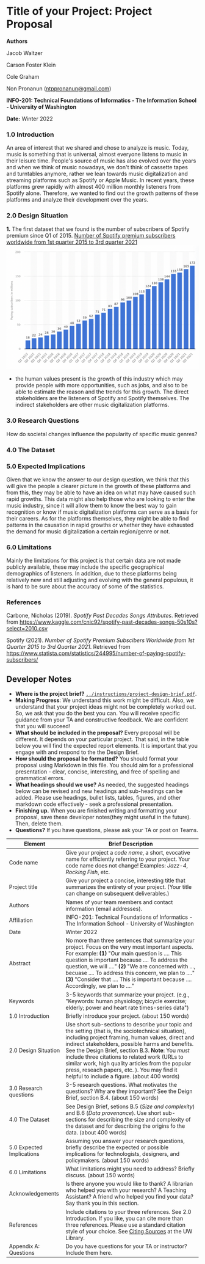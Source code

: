 # Title of your Project: Project Proposal

**Authors**

Jacob Waltzer

Carson Foster Klein

Cole Graham

Non Pronanun (ntppronanun@gmail.com)

**INFO-201: Technical Foundations of Informatics - The Information School - University of Washington**

**Date:** Winter 2022

### 1.0 Introduction
An area of interest that we shared and chose to analyze is music. Today, music is something that is universal, almost everyone listens to music in their leisure time. People's source of music has also evolved over the years and when we think of music nowadays, we don't think of cassette tapes and turntables anymore, rather we lean towards music digitalization and streaming platforms such as Spotify or Apple Music. In recent years, these platforms grew rapidly with almost 400 million monthly listeners from Spotify alone. Therefore, we wanted to find out the growth patterns of these platforms and analyze their development over the years.

### 2.0 Design Situation

**1.** The first dataset that we found is the number of subscribers of Spotify premium since Q1 of 2015. [Number of Spotify premium subscribers worldwide from 1st quarter 2015 to 3rd quarter 2021](https://www.statista.com/statistics/244995/number-of-paying-spotify-subscribers/)
![Spotify Premium subscribers over the years](https://github.com/info-201a-wi22/final-project-starter-ag4/blob/main/figures/SpotifyUsers.png "Spotify Premium Users")
  * the human values present is the growth of this industry which may provide people with more opportunities, such as jobs, and also to be able to estimate the reason and the trends for this growth. The direct stakeholders are the listeners of Spotify and Spotify themselves. The indirect stakeholders are other music digitalization platforms.

### 3.0 Research Questions

How do societal changes influence the popularity of specific music genres?

### 4.0 The Dataset

### 5.0 Expected Implications
Given that we know the answer to our design question, we think that this will give the people a clearer picture in the growth of these platforms and from this, they may be able to have an idea on what may have caused such rapid growths. This data might also help those who are looking to enter the music industry, since it will allow them to know the best way to gain recognition or know if music digitalization platforms can serve as a basis for their careers. As for the platforms themselves, they might be able to find patterns in the causation in rapid growths or whether they have exhausted the demand for music digitalization a certain region/genre or not.

### 6.0 Limitations
Mainly the limitations for this project is that certain data are not made publicly available, these may include the specific geographical demographics of listeners. In addition, due to these platforms being relatively new and still adjusting and evolving with the general populous, it is hard to be sure about the accuracy of some of the statistics.

### References

Carbone, Nicholas (2019). _Spotify Past Decades Songs Attributes_. Retrieved from https://www.kaggle.com/cnic92/spotify-past-decades-songs-50s10s?select=2010.csv

Spotify (2021). _Number of Spotify Premium Subscibers Worldwide from 1st Quarter 2015 to 3rd Quarter 2021_. Retrieved from https://www.statista.com/statistics/244995/number-of-paying-spotify-subscribers/


## Developer Notes

* **Where is the project brief?**  [`../instructions/project-design-brief.pdf`](../instructions/project-design-brief.pdf).
* **Making Progress**: We understand this work might be difficult. Also, we understand that your project ideas might not be completely worked out. So, we ask that you do the best you can. You will receive specific guidance from your TA and constructive feedback. We are confident that you will succeed!
* **What should be included in the proposal?** Every proposal will be different. It depends on your particular project.  That said, in the table below you will find the expected report elements.  It is important that you engage with and respond to the the Design Brief.
* **How should the proposal be formatted?** You should format your proposal using Markdown in this file. You should aim for a professional presentation - clear, concise, interesting, and free of spelling and grammatical errors.
* **What headings should we use?** As needed, the suggested headings below can be revised and new headings and sub-headings can be added. Please use headings, bullet lists, tables, figures, and other markdown code effectively - seek a professional presentation.
* **Finishing up.** When you are finished writing and formatting your proposal, save these developer notes(they might useful in the future). Then, delete them.
* **Questions?** If you have questions, please ask your TA or post on Teams.

|Element | Brief Description|
|---------------| --------------
|Code name | Give your project a _code name_, a short, evocative name for efficiently referring to your project. Your code name does not change! Examples: _Jazz-4_, _Rocking Fish_, etc. |
|Project title| Give your project a concise, interesting title that summarizes the entirety of your project. (Your title can change on subsequent deliverables.) |
|Authors | Names of your team members and contact information (email addresses). |
|Affiliation |  INFO-201: Technical Foundations of Informatics - The Information School - University of Washington |
|Date | Winter 2022|
|Abstract | No more than three sentences that summarize your project. Focus on the very most important aspects. For example: **(1)** "Our main question is .... This question is important because .... To address the question, we will ...." **(2)** "We are concerned with ..., becuase .... To address this concern, we plan to ...." **(3)** "Consider that ....  This is important because .... Accordingly, we plan to ...."   |
|Keywords | 3-5 keywords that summarize your project.  (e.g., "Keywords: human physiology; bicycle exercise; elderly; power and heart rate times-series data") |
|1.0 Introduction | Briefly introduce your project. (about 150 words) |
|2.0 Design Situation | Use short sub-sections to describe your topic and the setting (that is, the sociotechnical situation), including project framing, human values, direct and indirect stakeholders, possible harms and benefits. See the Design Brief, section B.3. **Note**: You *must* include three citations to related work (URLs to similar work, high quality articles from the popular press, reseach papers, etc. ). You may find it helpful to include a figure.  (about 400 words) |
|3.0 Research questions | 3-5 research questions. What motivates the questions? Why are they important? See the Deign Brief, section B.4. (about 150 words) |
|4.0 The Dataset | See Design Brief, setions B.5 (_Size and complexity_) and B.6 (_Data provenance_). Use short sub-sections for describing the size and complexity of the dataset and for describing the origins fo the data. (about 400 words) |
|5.0 Expected Implications | Assuming you answer your research questions, briefly describe the expected or possible implications for technologists, designers, and policymakers. (about 150 words) |
|6.0 Limitations | What limitations might you need to address? Briefly discuss. (about 150 words) |
|Acknowledgements | Is there anyone you would like to thank? A librarian who helped you with your research? A Teaching Assistant? A friend who helped you find your data? Say thank you in this section.|
|References | Include citations to your three references. See 2.0 Introduction. If you like, you can cite more than three references.  Please use a standard citation style of your choice.  See [Citing Sources](https://guides.lib.uw.edu/research/citations) at the UW Library. |
|Appendix A: Questions| Do you have questions for your TA or instructor?  Include them here.|
